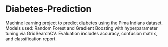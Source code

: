 # Diabetes-Prediction
Machine learning project to predict diabetes using the Pima Indians dataset. Models used: Random Forest and Gradient Boosting with hyperparameter tuning via GridSearchCV. Evaluation includes accuracy, confusion matrix, and classification report.
